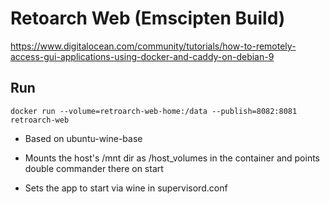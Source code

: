 # Retoarch Web (Emscipten Build)

https://www.digitalocean.com/community/tutorials/how-to-remotely-access-gui-applications-using-docker-and-caddy-on-debian-9

## Run

```
docker run --volume=retroarch-web-home:/data --publish=8082:8081 retroarch-web
```

* Based on ubuntu-wine-base

* Mounts the host's /mnt dir as /host_volumes in the container and points double commander there on start

* Sets the app to start via wine in supervisord.conf


